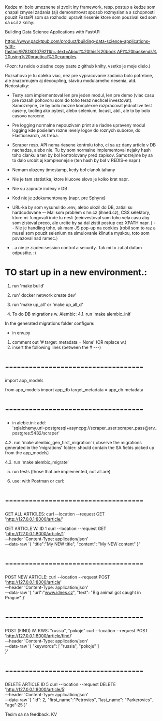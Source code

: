 
Kedze mi bolo umoznene si zvolit iny framework, resp. postup a kedze 
som chapal zmysel zadania (aj) demonstrovat sposob rozmyslania a schopnosti pouzit FastaPI som sa rozhodol 
upravit riesenie ktore som pouzival ked som sa ucil z knihy:

Building Data Science Applications with FastAPI

https://www.packtpub.com/product/building-data-science-applications-with-fastapi/9781801079211#:~:text=About%20this%20book,API%20backends%20using%20practical%20examples.

(Pozn: tu neide o ziadne copy paste z github knihy, vsetko je moje dielo.)

Rozsahovo je tu daleko viac, nez pre vypracovanie zadania bolo potrebne, ale znazornujem aj decoupling, stavbu modularneho riesenia, atd.
Nedostatky:
- Testy som implementoval len pre jeden modul, len pre demo (viac casu pre rozsah pohovoru som do toho teraz nechcel investovat). Samozrejme, ze by bolo mozne komplexne rozpracovat jednotlive test case-y, tooling ako pytest, alebo selenium, locust, atd., ale to by bolo casovo narocne.
- Pre logging normalne nepouzivam print ale riadne upraveny modul logging kde posielam rozne levely logov do roznych suborov, do Elasticsearch, ak treba.
- Scraper resp. API nema riesene kontrolu toho, ci sa uz dany article v DB nachadza, alebo nie. Tu by som normalne implementoval nejaky hash toho clanku a ten by bol kontrolovany pred zapisov. Samozrejme by sa to dalo urobit aj komplexnejsie (ten hash by bol v REDIS-e napr.)
- Nemam ulozeny timestamp, kedy bol clanok tahany
- Nie je tam statistika, ktore klucove slovo je kolko krat napr.
- Nie su zapnute indexy v DB
- Kod nie je zdokumentovany (napr. pre Sphynx)
- URL-ka by som vysunul do .env, alebo ulozil do DB, zatial su hardcodovane
-- Mal som problem s hn.cz (ihned.cz), CSS selektory, ktore mi fungovali inde tu nesli (neinvestoval som toho vela casu aby som zistoval preco, ale urcite by sa dal zistit postup cez XPATH napr. )
-- Nie je handling toho, ak mam JS pop-up na cookies (robil som to raz a musel som pouzit selenium na simulovanie klinutia myskou, toto som povazoval nad ramec.)

- ..a nie je ziaden session control a security.
Tak mi to zatial dufam odpustite. :)


# TO start up in a new environment.:

1. run 'make build'
2. run' docker network create dev'
3. run 'make up_all' or 'make up_all_d'

4. To do DB migrations w. Alembic:
4.1. run 'make alembic_init'

In the generated migrations folder configure:
- in env.py

1. comment out '# target_metadata = None' (OR replace w.)
2. insert the following lines (between the # ---)
# -----------------------------------
import app_models

from app_models import app_db
target_metadata = app_db.metadata
# -----------------------------------

- in alebic.ini:
add: 'sqlalchemy.url=postgresql+asyncpg://scraper_user:scraper_pass@srv_postgres:5432/scraper'

4.2. run 'make alembic_gen_first_migration'
( observe the migrations generated in the 'migrations' folder: should contain the SA fields picked up from the app_models)

4.3. run 'make alembic_migrate'

5. run tests (those that are implemented, not all are)

6. use: with Postman or curl:
# -----------------------------------
GET ALL ARTICLES:
curl --location --request GET 'http://127.0.0.1:8000/article/'

GET ARTICLE W. ID 1
curl --location --request GET 'http://127.0.0.1:8000/article/1' \
--header 'Content-Type: application/json' \
--data-raw '{
    "title":"My NEW title",
    "content": "My NEW  content"
}'

# -----------------------------------
POST NEW ARTICLE:
curl --location --request POST 'http://127.0.0.1:8000/article' \
--header 'Content-Type: application/json' \
--data-raw '{
    "url":"www.idnes.cz",
    "text": "Big animal got caught in Prague"
}'

# -----------------------------------
POST (FIND) W. KWS: "russia",  "pokoje"
curl --location --request POST 'http://127.0.0.1:8000/article/find/' \
--header 'Content-Type: application/json' \
--data-raw '{
    "keywords": [
        "russia",
        "pokoje"
    ]    
}'

# -----------------------------------
DELETE ARTICLE ID 5
curl --location --request DELETE 'http://127.0.0.1:8000/article/5' \
--header 'Content-Type: application/json' \
--data-raw '{
    "id": 2,
    "first_name":"Petrovics",
    "last_name": "Parkerovics",
    "age":25
}'


Tesim sa na feedback.
KV
